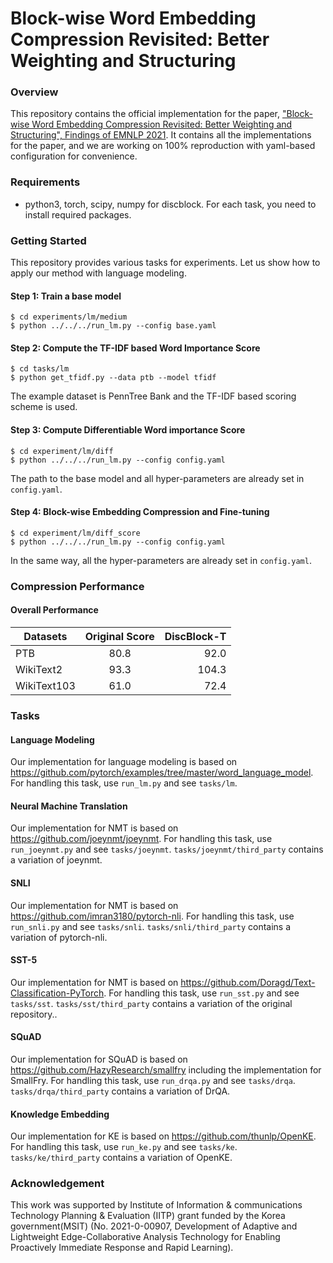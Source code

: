 # Block-wise Word Embedding Compression Revisited: Better Weighting and Structuring

### Overview
This repository contains the official implementation for the paper, ["Block-wise Word Embedding Compression Revisited: Better Weighting and Structuring", Findings of EMNLP 2021](https://aclanthology.org/2021.findings-emnlp.372).
It contains all the implementations for the paper, and we are working on 100% reproduction with yaml-based configuration for convenience.

### Requirements
* python3, torch, scipy, numpy for discblock. For each task, you need to install required packages.

### Getting Started
This repository provides various tasks for experiments.
Let us show how to apply our method with language modeling.

#### Step 1: Train a base model
```
$ cd experiments/lm/medium
$ python ../../../run_lm.py --config base.yaml
```

#### Step 2: Compute the TF-IDF based Word Importance Score
```
$ cd tasks/lm
$ python get_tfidf.py --data ptb --model tfidf
```
The example dataset is PennTree Bank and the TF-IDF based scoring scheme is used.

#### Step 3: Compute Differentiable Word importance Score
```
$ cd experiment/lm/diff
$ python ../../../run_lm.py --config config.yaml
```
The path to the base model and all hyper-parameters are already set in `config.yaml`.

#### Step 4: Block-wise Embedding Compression and Fine-tuning
```
$ cd experiment/lm/diff_score
$ python ../../../run_lm.py --config config.yaml
```
In the same way, all the hyper-parameters are already set in `config.yaml`.

### Compression Performance

#### Overall Performance

| Datasets     |      Original Score      |  DiscBlock-T |
|--------------|:------------------------:|-------------:|
| 	PTB	 	     |						80.8				  | 92.0 				 |
| WikiText2    |   					93.3				  | 104.3 			 |
| WikiText103  | 						61.0				  | 72.4 				 |


### Tasks

#### Language Modeling
Our implementation for language modeling is based on https://github.com/pytorch/examples/tree/master/word_language_model.
For handling this task, use `run_lm.py` and see `tasks/lm`.

#### Neural Machine Translation
Our implementation for NMT is based on https://github.com/joeynmt/joeynmt.
For handling this task, use `run_joeynmt.py` and see `tasks/joeynmt`.
`tasks/joeynmt/third_party` contains a variation of joeynmt.

#### SNLI
Our implementation for NMT is based on https://github.com/imran3180/pytorch-nli.
For handling this task, use `run_snli.py` and see `tasks/snli`.
`tasks/snli/third_party` contains a variation of pytorch-nli.

#### SST-5
Our implementation for NMT is based on https://github.com/Doragd/Text-Classification-PyTorch.
For handling this task, use `run_sst.py` and see `tasks/sst`.
`tasks/sst/third_party` contains a variation of the original repository..

#### SQuAD
Our implementation for SQuAD is based on https://github.com/HazyResearch/smallfry including the implementation for SmallFry.
For handling this task, use `run_drqa.py` and see `tasks/drqa`.
`tasks/drqa/third_party` contains a variation of DrQA.

#### Knowledge Embedding
Our implementation for KE is based on https://github.com/thunlp/OpenKE.
For handling this task, use `run_ke.py` and see `tasks/ke`.
`tasks/ke/third_party` contains a variation of OpenKE.

### Acknowledgement
This work was supported by Institute of Information & communications Technology Planning & Evaluation (IITP) grant funded by the Korea government(MSIT) (No. 2021-0-00907, Development of Adaptive and Lightweight Edge-Collaborative Analysis Technology for Enabling Proactively Immediate Response and Rapid Learning).
